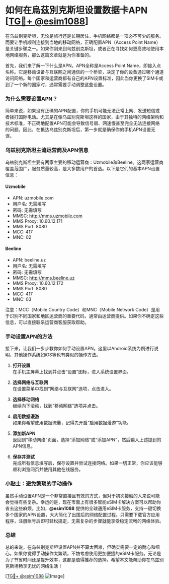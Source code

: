 # 如何在烏茲別克斯坦设置数据卡APN [[TG💪+ @esim1088](https://t.me/s/esim1088)]

在乌兹别克斯坦，无论是旅行还是长期居住，手机网络都是一项必不可少的服务。而要让手机顺利连接到当地的移动网络，正确配置APN（Access Point Name）是关键步骤之一。如果你刚来到乌兹别克斯坦，或者正在寻找如何更高效地使用本地网络服务，那么这篇文章就是为你准备的。

首先，我们来了解一下什么是APN。APN全称是Access Point Name，即接入点名称。它是移动设备与互联网之间通信的一个桥梁，决定了你的设备通过哪个通道访问网络。每个国家和运营商都有自己的APN设置标准，因此当你更换了SIM卡或到了一个新的国家时，通常需要手动调整这些设置。

### 为什么需要设置APN？

简单来说，如果没有正确的APN配置，你的手机可能无法正常上网、发送短信或者拨打国际电话。尤其是在像乌兹别克斯坦这样的国家，由于其独特的网络架构和技术标准，不正确地配置APN可能会导致信号弱、网速慢甚至完全无法连接网络的问题。因此，在抵达乌兹别克斯坦后，第一步就是确保你的手机APN设置无误。

### 乌兹别克斯坦主流运营商及APN信息

乌兹别克斯坦主要有两家主要的移动运营商：Uzmobile和Beeline。这两家运营商覆盖范围广，服务质量较高，是大多数用户的首选。以下是它们的基本APN设置信息：

#### Uzmobile
- APN: uzmobile.com
- 用户名: 无需填写
- 密码: 无需填写
- MMSC: http://mms.uzmobile.com
- MMS Proxy: 10.60.12.171
- MMS Port: 8080
- MCC: 417
- MNC: 02

#### Beeline
- APN: beeline.uz
- 用户名: 无需填写
- 密码: 无需填写
- MMSC: http://mms.beeline.uz
- MMS Proxy: 10.60.12.172
- MMS Port: 8080
- MCC: 417
- MNC: 03

注意：MCC（Mobile Country Code）和MNC（Mobile Network Code）是用于识别不同国家和地区运营商的重要代码，通常由运营商提供。如果你不确定这些信息，可以直接联系运营商客服获取帮助。

### 手动设置APN的方法

接下来，让我们一步步教你如何手动设置APN。这里以Android系统为例进行说明，其他操作系统如iOS等也有类似的操作方法。

1. **打开设置**  
   在手机主屏幕上找到并点击“设置”图标，进入系统设置界面。

2. **选择网络与互联网**  
   在设置菜单中找到“网络与互联网”选项，点击进入。

3. **选择移动网络**  
   继续向下滚动，找到“移动网络”选项并点击。

4. **启用数据漫游**  
   如果你希望使用数据流量，记得先开启“启用数据漫游”功能。

5. **添加新APN**  
   返回到“移动网络”页面，选择“添加网络”或“添加APN”，然后输入上述提到的APN信息。

6. **保存并测试**  
   完成所有信息填写后，保存设置并尝试连接网络。如果一切正常，你应该能够顺利浏览网页并使用其他在线服务。

### 小贴士：避免繁琐的手动操作

虽然手动设置APN是一个非常直接且有效的方式，但对于初次接触的人来说可能会觉得有些复杂。幸运的是，现在市面上有很多智能eSIM卡解决方案可以帮助你省去这些麻烦。比如，**@esim1088** 提供的全球通用eSIM卡服务，支持一键切换多个国家的APN设置，大大简化了出国后的网络配置过程。只需要下载官方应用程序，注册账号后即可轻松搞定，无需复杂的步骤就能享受稳定流畅的网络体验。

### 总结

总的来说，在乌兹别克斯坦设置APN并不算太困难，但确实需要一定的耐心和细心。如果你觉得手动操作太繁琐，不妨考虑使用更加便捷的eSIM卡服务。无论是为了节省时间还是提升效率，这都是值得推荐的选择。希望本文能帮助你在乌兹别克斯坦畅享无忧的网络生活！

[[TG💪+ @esim1088](https://t.me/s/esim1088) ![Image](https://i.postimg.cc/4NQfJmqS/Snipaste-2025-05-13-00-14-12.png)]